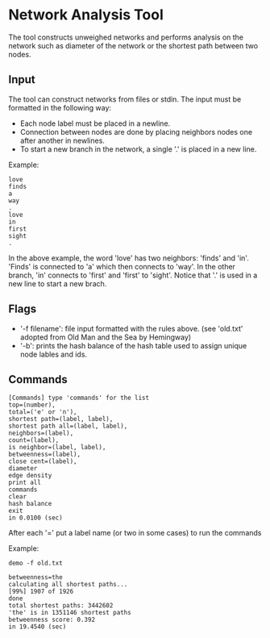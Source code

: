 # Network Analysis Tool
The tool constructs unweighed networks and performs analysis on the network such as diameter of the network or the shortest path between two nodes.

## Input
The tool can construct networks from files or stdin. The input must be formatted in the following way:
- Each node label must be placed in a newline.
- Connection between nodes are done by placing neighbors nodes one after another in newlines.
- To start a new branch in the network, a single '.' is placed in a new line. 

Example:
```
love
finds
a
way
.
love
in
first
sight
. 
```
In the above example, the word 'love' has two neighbors: 'finds' and 'in'. 'Finds' is connected to 'a' which then connects to 'way'.
In the other branch, 'in' connects to 'first' and 'first' to 'sight'. Notice that '.' is used in a new line to start a new brach.

## Flags

- '-f filename':  file input formatted with the rules above. (see 'old.txt' adopted from Old Man and the Sea by Hemingway)
- '-b': prints the hash balance of the hash table used to assign unique node lables and ids.

## Commands
  ```
  [Commands] type 'commands' for the list
  top=(number),
  total=('e' or 'n'),
  shortest path=(label, label),
  shortest path all=(label, label),
  neighbors=(label),
  count=(label),
  is neighbor=(label, label),
  betweenness=(label),
  close cent=(label),
  diameter
  edge density
  print all
  commands
  clear
  hash balance
  exit
in 0.0100 (sec)
  ```
  
After each '=' put a label name (or two in some cases) to run the commands

Example:

  ```
  demo -f old.txt
  
  betweenness=the
calculating all shortest paths...
[99%] 1907 of 1926
done
total shortest paths: 3442602
'the' is in 1351146 shortest paths
betweenness score: 0.392
in 19.4540 (sec)
  ```
  

